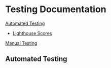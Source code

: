# Testing Documentation

[Automated Testing](#automated-testing)

- [Lighthouse Scores](#lighthouse-scores)

[Manual Testing](#manual-testing)

## Automated Testing